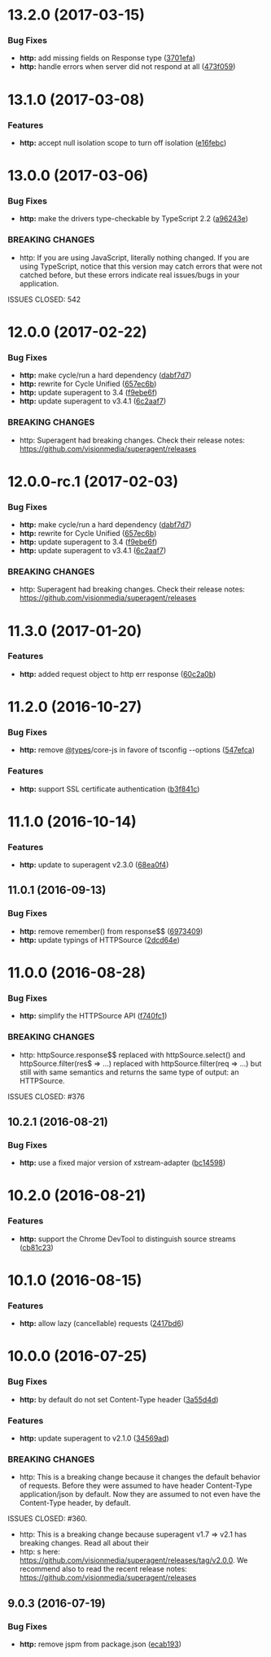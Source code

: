 <a name="13.2.0"></a>
# 13.2.0 (2017-03-15)


### Bug Fixes

* **http:** add missing fields on Response type ([3701efa](https://github.com/cyclejs/cyclejs/commit/3701efa))
* **http:** handle errors when server did not respond at all ([473f059](https://github.com/cyclejs/cyclejs/commit/473f059))



<a name="13.1.0"></a>
# 13.1.0 (2017-03-08)


### Features

* **http:** accept null isolation scope to turn off isolation ([e16febc](https://github.com/cyclejs/cyclejs/commit/e16febc))



<a name="13.0.0"></a>
# 13.0.0 (2017-03-06)


### Bug Fixes

* **http:** make the drivers type-checkable by TypeScript 2.2 ([a96243e](https://github.com/cyclejs/cyclejs/commit/a96243e))


### BREAKING CHANGES

* http: If you are using JavaScript, literally nothing changed. If you
are using TypeScript, notice that this version may catch errors
that were not catched before, but these errors indicate real
issues/bugs in your application.

ISSUES CLOSED: 542



<a name="12.0.0"></a>
# 12.0.0 (2017-02-22)


### Bug Fixes

* **http:** make cycle/run a hard dependency ([dabf7d7](https://github.com/cyclejs/cyclejs/commit/dabf7d7))
* **http:** rewrite for Cycle Unified ([657ec6b](https://github.com/cyclejs/cyclejs/commit/657ec6b))
* **http:** update superagent to 3.4 ([f9ebe6f](https://github.com/cyclejs/cyclejs/commit/f9ebe6f))
* **http:** update superagent to v3.4.1 ([6c2aaf7](https://github.com/cyclejs/cyclejs/commit/6c2aaf7))


### BREAKING CHANGES

* http: Superagent had breaking changes. Check their release
notes: https://github.com/visionmedia/superagent/releases



<a name="12.0.0-rc.1"></a>
# 12.0.0-rc.1 (2017-02-03)


### Bug Fixes

* **http:** make cycle/run a hard dependency ([dabf7d7](https://github.com/cyclejs/cyclejs/commit/dabf7d7))
* **http:** rewrite for Cycle Unified ([657ec6b](https://github.com/cyclejs/cyclejs/commit/657ec6b))
* **http:** update superagent to 3.4 ([f9ebe6f](https://github.com/cyclejs/cyclejs/commit/f9ebe6f))
* **http:** update superagent to v3.4.1 ([6c2aaf7](https://github.com/cyclejs/cyclejs/commit/6c2aaf7))


### BREAKING CHANGES

* http: Superagent had breaking changes. Check their release
notes: https://github.com/visionmedia/superagent/releases



<a name="11.3.0"></a>
# 11.3.0 (2017-01-20)


### Features

* **http:** added request object to http err response ([60c2a0b](https://github.com/cyclejs/cyclejs/commit/60c2a0b))



<a name="11.2.0"></a>
# 11.2.0 (2016-10-27)


### Bug Fixes

* **http:** remove [@types](https://github.com/types)/core-js in favore of tsconfig --options ([547efca](https://github.com/cyclejs/cyclejs/commit/547efca))


### Features

* **http:** support SSL certificate authentication ([b3f841c](https://github.com/cyclejs/cyclejs/commit/b3f841c))



<a name="11.1.0"></a>
# 11.1.0 (2016-10-14)


### Features

* **http:** update to superagent v2.3.0 ([68ea0f4](https://github.com/cyclejs/cyclejs/commit/68ea0f4))



<a name="11.0.1"></a>
## 11.0.1 (2016-09-13)


### Bug Fixes

* **http:** remove remember() from response$$ ([6973409](https://github.com/cyclejs/cyclejs/commit/6973409))
* **http:** update typings of HTTPSource ([2dcd64e](https://github.com/cyclejs/cyclejs/commit/2dcd64e))



<a name="11.0.0"></a>
# 11.0.0 (2016-08-28)


### Bug Fixes

* **http:** simplify the HTTPSource API ([f740fc1](https://github.com/cyclejs/cyclejs/commit/f740fc1))


### BREAKING CHANGES

* http: httpSource.response$$ replaced with httpSource.select() and
httpSource.filter(res$ => ...) replaced with httpSource.filter(req =>
...) but still with same semantics and returns the same type of output:
an HTTPSource.

ISSUES CLOSED: #376



<a name="10.2.1"></a>
## 10.2.1 (2016-08-21)


### Bug Fixes

* **http:** use a fixed major version of xstream-adapter ([bc14598](https://github.com/cyclejs/cyclejs/commit/bc14598))



<a name="10.2.0"></a>
# 10.2.0 (2016-08-21)


### Features

* **http:** support the Chrome DevTool to distinguish source streams ([cb81c23](https://github.com/cyclejs/cyclejs/commit/cb81c23))



<a name="10.1.0"></a>
# 10.1.0 (2016-08-15)


### Features

* **http:** allow lazy (cancellable) requests  ([2417bd6](https://github.com/cyclejs/cyclejs/commit/2417bd6))



<a name="10.0.0"></a>
# 10.0.0 (2016-07-25)


### Bug Fixes

* **http:** by default do not set Content-Type header ([3a55d4d](https://github.com/cyclejs/cyclejs/commit/3a55d4d))


### Features

* **http:** update superagent to v2.1.0 ([34569ad](https://github.com/cyclejs/cyclejs/commit/34569ad))


### BREAKING CHANGES

* http: This is a breaking change because it changes the default behavior of requests. Before they were
assumed to have header Content-Type application/json by default. Now they are assumed to not even
have the Content-Type header, by default.

ISSUES CLOSED: #360.
* http: This is a breaking change because superagent v1.7 => v2.1 has breaking changes. Read all about their
* http: s here: https://github.com/visionmedia/superagent/releases/tag/v2.0.0. We recommend
also to read the recent release notes: https://github.com/visionmedia/superagent/releases



<a name="9.0.3"></a>
## 9.0.3 (2016-07-19)


### Bug Fixes

* **http:** remove jspm from package.json ([ecab193](https://github.com/cyclejs/cyclejs/commit/ecab193))



